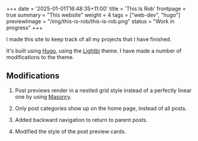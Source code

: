 +++
date = '2025-01-01T16:48:35+11:00'
title = 'This Is Rob'
frontpage = true
summary = "This website"
weight = 4
tags = ["web-dev", "hugo"]
previewImage = "/img/this-is-rob/this-is-rob.png"
status = "Work in progress"
+++

I made this site to keep track of all my projects that I have finished.

It's built using [Hugo](https://gohugo.io/), using the [Lightbi](https://themes.gohugo.io/themes/lightbi-hugo/) theme. I have made a number of modifications to the theme.

## Modifications

1. Post previews render in a nestled grid style instead of a perfectly linear one by using [Masonry](https://masonry.desandro.com/).

2. Only post categories show up on the home page, instead of all posts.

3. Added backward navigation to return to parent posts.

4. Modified the style of the post preview cards.